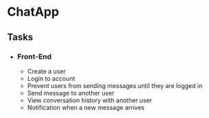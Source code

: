 # ChatApp

## Tasks

- ### Front-End

  - Create a user
  - Login to account
  - Prevent users from sending messages until they are logged in
  - Send message to another user
  - View conversation history with another user
  - Notification when a new message arrives
